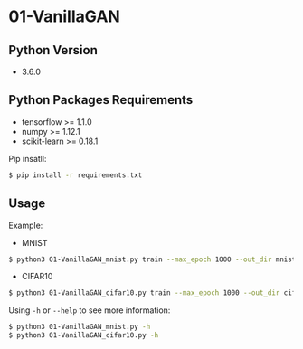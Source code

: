 # 01-VanillaGAN

## Python Version

* 3.6.0


## Python Packages Requirements

* tensorflow >= 1.1.0
* numpy >= 1.12.1
* scikit-learn >= 0.18.1

Pip insatll:
```sh
$ pip install -r requirements.txt
```

## Usage

Example:

* MNIST
```sh
$ python3 01-VanillaGAN_mnist.py train --max_epoch 1000 --out_dir mnist_output/
```

* CIFAR10
```sh
$ python3 01-VanillaGAN_cifar10.py train --max_epoch 1000 --out_dir cifar10_output/
```

Using `-h` or `--help` to see more information:
```sh
$ python3 01-VanillaGAN_mnist.py -h
$ python3 01-VanillaGAN_cifar10.py -h
```

